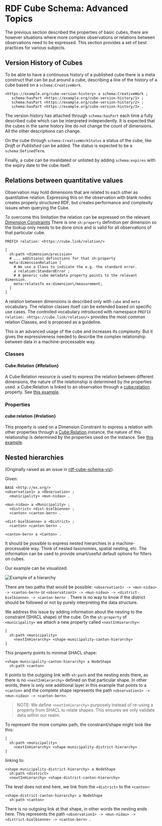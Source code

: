 # RDF Cube Schema: Advanced Topics

The previous section described the properties of basic cubes, there are however situations where more complex observations or relations between observations need to be expressed. This section provides a set of best practices for various subjects.

## Version History of Cubes

To be able to have a continuous history of a published cube there is a meta construct that can be put around a cube, describing a line of the history of a cube based on a `schema:CreativeWork`.

<aside class='example'>

```turtle
<https://example.org/cube-version-history> a schema:CreativeWork ;
   schema:hasPart <https://example.org/cube-version-history/1> ;
   schema:hasPart <https://example.org/cube-version-history/2> ;   
   schema:hasPart <https://example.org/cube-version-history/3> .
```

</aside>

The version history has attached through `schema:hasPart` each time a fully described cube which can be interpreted independently. It is expected that the cubes in the same history line do not change the count of dimensions. All the other descriptions can change.

On the cube through `schema:CreativeWorkStatus` a status of the cube, like *Draft* or *Published* can be added. The status is expected to be a `schema:DefinedTerm`.

Finally, a cube can be invalidated or unlisted by adding `schema:expires` with the expiry date to the cube itself.


## Relations between quantitative values

Observation may hold dimensions that are related to each other as quantitative relation. Expressing this on the observation with blank nodes creates properly structured RDF, but creates performance and complexity issues when querying the Cube.

To overcome this limitation the relation can be expressed on the relevant [Dimension Constraints](#dimensionconstraints)
There is one `sh:property` definition per dimension so the lookup only needs to be done once and is valid for all observations of that particular cube.

<aside class='example' id='relexample' title='Expressing the relation'>

```turtle
PREFIX relation: <https://cube.link/relation/>
   
[ 
  sh:path <dimension/precision>
  # ... additional definitions for that sh:property
  meta:dimensionRelation [ 
    # We use a Class to indicate the e.g. the standard error.
    a relation:StandardError ;
    # A generic cube metadata property points to the relevant dimension.
    meta:relatesTo ex:dimension\/measurement;
  ]
]
```
</aside>
   
A relation between dimensions is described only with `cube` and `meta` vocabulary. The relation classes itself can be extended based on specific use cases. 
The controlled vocabulary introduced with namespace `PREFIX relation: <https://cube.link/relation/>` provides the most common relation Classes, and is proposed as a guideline.

This is an advanced usage of the cube and increases its complexity. But it gives the expressiveness needed to describe the complex relationship between data in a machine-processable way. 

### Classes

#### Cube:Relation {#Relation}

A Cube:Relation resource is used to express the relation between different dimensions, the nature of the relationship is determined by the properties used. a Cube:Relation is linked to an observation through a [cube:relation](#relation) property. 
See [this example](#relexample).

### Properties

#### cube:relation {#relation}

This property is used on a Dimension Constraint to express a relation with other properties through a [Cube:Relation](#Relation) instance, the nature of this relationship is determined by the properties used on the instance. 
See [this example](#relexample).

## Nested hierarchies

(Originally raised as an issue in [rdf-cube-schema-viz](https://github.com/zazuko/rdf-cube-schema-viz/issues/6)).

Given:

<aside class='example'>

```turtle
BASE <http://ex.org/>
<observation1> a <Observation> ;
  <municipality> <mun-nidau> .

<mun-nidau> a <Municipality> ;
  <district> <dist-bielbienne> ;
  <canton> <canton-bern> .

<dist-bielbienne> a <District> ;
  <canton> <canton-bern> .

<canton-bern> a <Canton> .
```

</aside>

It should be possible to express nested hierarchies in a machine-processable way. Think of nested taxonomies, spatial nesting, etc. The information can be used to provide smart/useful default options for filters on cubes.

Our example can be visualized:

![Example of a hierarchy](./img/example-hierarchy.svg)

There are two paths that would be possible: `<observation1> -> <mun-nidau> -> <canton-bern>` or `<observation1> -> <mun-nidau> -> <district-bielbienne> -> <canton-bern> `. There is no way to know if the district should be followed or not by purely interpreting the data structure.

We address this issue by adding information about the nesting to the constraint (SHACL shape) of the cube.  On the `sh:property` of `<municipality>` we attach a new property called `<nextInHierarchy>`:

<aside class='example'>

```turtle
[
  sh:path <municipality>
    <nextInHierarchy> <shape-municipality-canton-hierarchy>
]
```

</aside>

This property points to minimal SHACL shape:

<aside class='example'>

```turtle
<shape-municipality-canton-hierarchy> a NodeShape 
  sh:path <canton>
```

</aside>

It points to the outgoing link with `sh:path` and the nesting ends there, as there is no `<nextInHierarchy>` defined on that particular shape. In other words, there is only one additional layer in this example that points to a `<canton>` and the complete shape represents the path `<observation1> -> <mun-nidau> -> <canton-bern>`.

> NOTE: We define `<nextInHierarchy>` purposely instead of re-using a property from SHACL to relate shapes. This ensures we only validate data within our realm.

To represent the more complex path, the constraint/shape might look like this:

<aside class='example'>

```turtle
[
  sh:path <municipality>
    <nextInHierarchy> <shape-municipality-district-hierarchy>
]
```

</aside>

linking to:

<aside class='example'>

```turtle
<shape-municipality-district-hierarchy> a NodeShape 
  sh:path <district>
  <nextInHierarchy> <shape-district-canton-hierarchy> 
```

</aside>

The level does not end here, we link from the `<district>` to the `<canton>`:

<aside class='example'>

```turtle
<shape-district-canton-hierarchy> a NodeShape 
  sh:path <canton>
```
</aside>

There is no outgoing link at that shape, in other words the nesting ends here. This represents the path  `<observation1> -> <mun-nidau> -> <district-bielbienne> -> <canton-bern> `.

